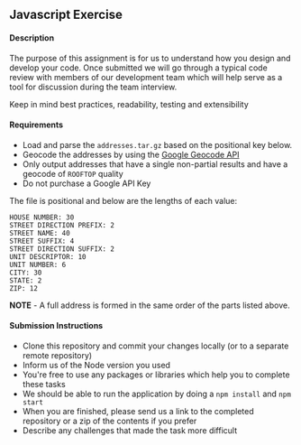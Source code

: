 ## Javascript Exercise

#### Description
The purpose of this assignment is for us to understand how you design and develop your code.  Once submitted we will go through a typical code review with members of our development team which will help serve as a tool for discussion during the team interview.

Keep in mind best practices, readability, testing and extensibility

#### Requirements

- Load and parse the `addresses.tar.gz` based on the positional key below.
- Geocode the addresses by using the [Google Geocode API](https://developers.google.com/maps/documentation/javascript/geocoding)
- Only output addresses that have a single non-partial results and have a geocode of `ROOFTOP` quality
- Do not purchase a Google API Key

The file is positional and below are the lengths of each value:

```
HOUSE NUMBER: 30
STREET DIRECTION PREFIX: 2
STREET NAME: 40
STREET SUFFIX: 4
STREET DIRECTION SUFFIX: 2
UNIT DESCRIPTOR: 10
UNIT NUMBER: 6
CITY: 30
STATE: 2
ZIP: 12
```
**NOTE** - A full address is formed in the same order of the parts listed above.

#### Submission Instructions
- Clone this repository and commit your changes locally (or to a separate remote repository)
- Inform us of the Node version you used
- You're free to use any packages or libraries which help you to complete these tasks
- We should be able to run the application by doing a `npm install` and `npm start`
- When you are finished, please send us a link to the completed repository or a zip of the contents if you prefer
- Describe any challenges that made the task more difficult
